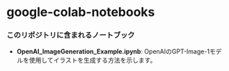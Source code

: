 # google-colab-notebooks

### このリポジトリに含まれるノートブック

- **OpenAI_ImageGeneration_Example.ipynb**: OpenAIのGPT-Image-1モデルを使用してイラストを生成する方法を示します。
